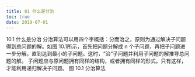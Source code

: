 ```yaml
---
title: 01 什么是分治
toc: true
date: 2019-07-01
---
```

10.1 什么是分治
分治算法可以用四个字概括：分而治之，原则为通过解决子问题得到总问题的解。如图 10.1所示，首先把问题分解成 n 个子问题，再把子问题进一步分解，直到达到最小的子问题。这时，“治”子问题并利用子问题的解推导总问题的解。
子问题应与原问题拥有同样的结构，或者拥有同样的形式。只有这样，才能利用递归解决子问题。
图 10.1 分治算法
